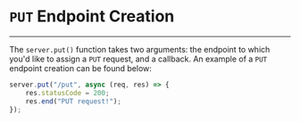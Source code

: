 # `PUT` Endpoint Creation

---
The `server.put()` function takes two arguments: the endpoint to which you'd like to assign a `PUT` request, and a callback. An example of a `PUT` endpoint creation can be found below:<br>
```js
server.put("/put", async (req, res) => {
    res.statusCode = 200;
    res.end("PUT request!");
});
```